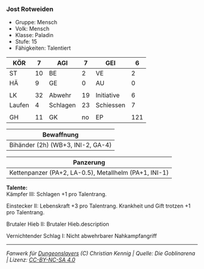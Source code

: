 ### Jost Rotweiden  
- Gruppe: Mensch  
- Volk: Mensch  
- Klasse: Paladin  
- Stufe: 15  
- Fähigkeiten: Talentiert  


| KÖR | 7 | AGI | 7 | GEI | 6 |
| --- | --- | --- | --- | --- | --- |
| ST | 10 | BE | 2 | VE | 2 |
| HÄ | 9 | GE | 0 | AU | 0 |
|  |  |  |  |  |  |
| LK | 32 | Abwehr | 19 | Initiative | 6 |
| Laufen | 4 | Schlagen | 23 | Schiessen | 7 |
|  |  |  |  |  |  |
| GH | 11 | GK | no | EP | 121 |


| Bewaffnung |
| --- |
| Bihänder (2h) (WB+3, INI-2, GA-4) |


| Panzerung |
| --- |
| Kettenpanzer (PA+2, LA-0.5), Metallhelm (PA+1, INI-1) |


**Talente:**  
Kämpfer III: Schlagen +1 pro Talentrang.

Einstecker II: Lebenskraft +3 pro Talentrang. Krankheit und Gift trotzen +1 pro Talentrang.

Brutaler Hieb II: Brutaler Hieb.description

Vernichtender Schlag I: Nicht abwehrbarer Nahkampfangriff





___
*Fanwerk für [Dungeonslayers](https://www.dungeonslayers.net/) (C) Christian Kennig | Quelle: Die Goblinarena | Lizenz: [CC-BY-NC-SA 4.0](https://creativecommons.org/licenses/by-nc-sa/4.0/deed.de)*